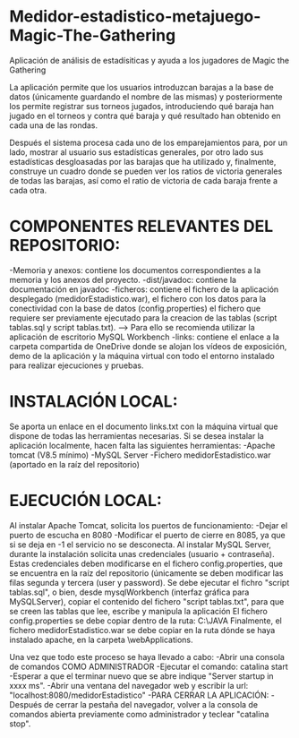 # Medidor-estadistico-metajuego-Magic-The-Gathering
Aplicación de análisis de estadísiticas y ayuda a los jugadores de Magic the Gathering     

La aplicación permite que los usuarios introduzcan barajas a la base de datos (únicamente guardando el nombre de las mismas) y posteriormente los permite
registrar sus torneos jugados, introduciendo qué baraja han jugado en el torneos y contra qué baraja y qué resultado han obtenido en cada una de las rondas.

Después el sistema procesa cada uno de los emparejamientos para, por un lado, mostrar al usuario sus estadísticas generales, por otro lado sus estadísticas
desgloasadas por las barajas que ha utilizado y, finalmente, construye un cuadro donde se pueden ver los ratios de victoria generales de todas las barajas, así
como el ratio de victoria de cada baraja frente a cada otra.

# COMPONENTES RELEVANTES DEL REPOSITORIO:
-Memoria y anexos: contiene los documentos correspondientes a la memoria y los anexos del proyecto.
-dist/javadoc: contiene la documentación en javadoc
-ficheros: contiene el fichero de la aplicación desplegado (medidorEstadistico.war),
           el fichero con los datos para la conectividad con la base de datos (config.properties)
           el fichero que requiere ser previamente ejecutado para la creacion de las tablas (script tablas.sql y script tablas.txt).
            --> Para ello se recomienda utilizar la aplicación de escritorio MySQL Workbench
-links: contiene el enlace a la carpeta compartida de OneDrive donde se alojan los vídeos de exposición, demo de la aplicación y la máquina virtual con todo el entorno instalado para realizar ejecuciones y pruebas.

# INSTALACIÓN LOCAL:
Se aporta un enlace en el documento links.txt con la máquina virtual que dispone de todas las herramientas necesarias.
Si se desea instalar la aplicación localmente, hacen falta las siguientes herramientas:
-Apache tomcat (V8.5 mínimo)
-MySQL Server
-Fichero medidorEstadistico.war (aportado en la raíz del repositorio)

# EJECUCIÓN LOCAL:
Al instalar Apache Tomcat, solicita los puertos de funcionamiento:
  -Dejar el puerto de escucha en 8080
  -Modificar el puerto de cierre en 8085, ya que si se deja en -1 el servicio no se desconecta.
Al instalar MySQL Server, durante la instalación solicita unas credenciales (usuario + contraseña).
Estas credenciales deben modificarse en el fichero config.properties, que se encuentra en la raíz del repositorio 
 (únicamente se deben modificar las filas segunda y tercera (user y password).
Se debe ejecutar el fichro "script tablas.sql", o bien, desde mysqlWorkbench (interfaz gráfica para MySQLServer), copiar el contenido del fichero
 "script tablas.txt", para que se creen las tablas que lee, escribe y manipula la aplicación
El fichero config.properties se debe copiar dentro de la ruta: C:\JAVA
Finalmente, el fichero medidorEstadistico.war se debe copiar en la ruta dónde se haya instalado apache, en la carpeta \webApplications.

Una vez que todo este proceso se haya llevado a cabo:
  -Abrir una consola de comandos COMO ADMINISTRADOR
  -Ejecutar el comando: catalina start
  -Esperar a que el terminar nuevo que se abre indique "Server startup in xxxx ms".
  -Abrir una ventana del navegador web y escribir la url: "localhost:8080/medidorEstadistico"
  -PARA CERRAR LA APLICACIÓN:
    -Después de cerrar la pestaña del navegador, volver a la consola de comandos abierta previamente como administrador y teclear "catalina stop".
